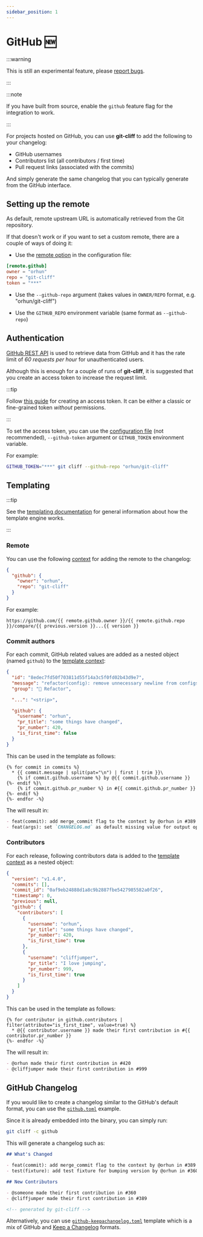 ```yaml
---
sidebar_position: 1
---
```

# GitHub 🆕

:::warning

This is still an experimental feature, please [report bugs](https://github.com/orhun/git-cliff/issues/new/choose).

:::

:::note

If you have built from source, enable the `github` feature flag for the integration to work.

:::

For projects hosted on GitHub, you can use **git-cliff** to add the following to your changelog:

- GitHub usernames
- Contributors list (all contributors / first time)
- Pull request links (associated with the commits)

And simply generate the same changelog that you can typically generate from the GitHub interface.

## Setting up the remote

As default, remote upstream URL is automatically retrieved from the Git repository.

If that doesn't work or if you want to set a custom remote, there are a couple of ways of doing it:

- Use the [remote option](/docs/configuration/remote) in the configuration file:

```toml
[remote.github]
owner = "orhun"
repo = "git-cliff"
token = "***"
```

- Use the `--github-repo` argument (takes values in `OWNER/REPO` format, e.g. "orhun/git-cliff")

- Use the `GITHUB_REPO` environment variable (same format as `--github-repo`)

## Authentication

[GitHub REST API](https://docs.github.com/en/rest) is used to retrieve data from GitHub and it has the rate limit of _60 requests per hour_ for unauthenticated users.

Although this is enough for a couple of runs of **git-cliff**, it is suggested that you create an access token to increase the request limit.

:::tip

Follow [this guide](https://docs.github.com/en/authentication/keeping-your-account-and-data-secure/managing-your-personal-access-tokens) for creating an access token. It can be either a classic or fine-grained token _without_ permissions.

:::

To set the access token, you can use the [configuration file](/docs/configuration/remote) (not recommended), `--github-token` argument or `GITHUB_TOKEN` environment variable.

For example:

```bash
GITHUB_TOKEN="***" git cliff --github-repo "orhun/git-cliff"
```

## Templating

:::tip

See the [templating documentation](/docs/category/templating) for general information about how the template engine works.

:::

### Remote

You can use the following [context](/docs/templating/context) for adding the remote to the changelog:

```json
{
  "github": {
    "owner": "orhun",
    "repo": "git-cliff"
  }
}
```

For example:

```jinja2
https://github.com/{{ remote.github.owner }}/{{ remote.github.repo }}/compare/{{ previous.version }}...{{ version }}
```

### Commit authors

For each commit, GitHub related values are added as a nested object (named `github`) to the [template context](/docs/templating/context):

```json
{
  "id": "8edec7fd50f703811d55f14a3c5f0fd02b43d9e7",
  "message": "refactor(config): remove unnecessary newline from configs\n",
  "group": "🚜 Refactor",

  "...": "<strip>",

  "github": {
    "username": "orhun",
    "pr_title": "some things have changed",
    "pr_number": 420,
    "is_first_time": false
  }
}
```

This can be used in the template as follows:

```
{% for commit in commits %}
  * {{ commit.message | split(pat="\n") | first | trim }}\
    {% if commit.github.username %} by @{{ commit.github.username }}{%- endif %}\
    {% if commit.github.pr_number %} in #{{ commit.github.pr_number }}{%- endif %}
{%- endfor -%}
```

The will result in:

```md
- feat(commit): add merge_commit flag to the context by @orhun in #389
- feat(args): set `CHANGELOG.md` as default missing value for output option by @sh-cho in #354
```

### Contributors

For each release, following contributors data is added to the [template context](/docs/templating/context) as a nested object:

```json
{
  "version": "v1.4.0",
  "commits": [],
  "commit_id": "0af9eb24888d1a8c9b2887fbe5427985582a0f26",
  "timestamp": 0,
  "previous": null,
  "github": {
    "contributors": [
      {
        "username": "orhun",
        "pr_title": "some things have changed",
        "pr_number": 420,
        "is_first_time": true
      },
      {
        "username": "cliffjumper",
        "pr_title": "I love jumping",
        "pr_number": 999,
        "is_first_time": true
      }
    ]
  }
}
```

This can be used in the template as follows:

```
{% for contributor in github.contributors | filter(attribute="is_first_time", value=true) %}
  * @{{ contributor.username }} made their first contribution in #{{ contributor.pr_number }}
{%- endfor -%}
```

The will result in:

```md
- @orhun made their first contribution in #420
- @cliffjumper made their first contribution in #999
```

## GitHub Changelog

If you would like to create a changelog similar to the GitHub's default format, you can use the [`github.toml`](https://github.com/orhun/git-cliff/tree/main/examples/github.toml) example.

Since it is already embedded into the binary, you can simply run:

```bash
git cliff -c github
```

This will generate a changelog such as:

```md
## What's Changed

- feat(commit): add merge_commit flag to the context by @orhun in #389
- test(fixture): add test fixture for bumping version by @orhun in #360

## New Contributors

- @someone made their first contribution in #360
- @cliffjumper made their first contribution in #389

<!-- generated by git-cliff -->
```

Alternatively, you can use [`github-keepachangelog.toml`](https://github.com/orhun/git-cliff/tree/main/examples/github.toml) template which is a mix of GitHub and [Keep a Changelog](https://keepachangelog.com/en/1.1.0/) formats.
